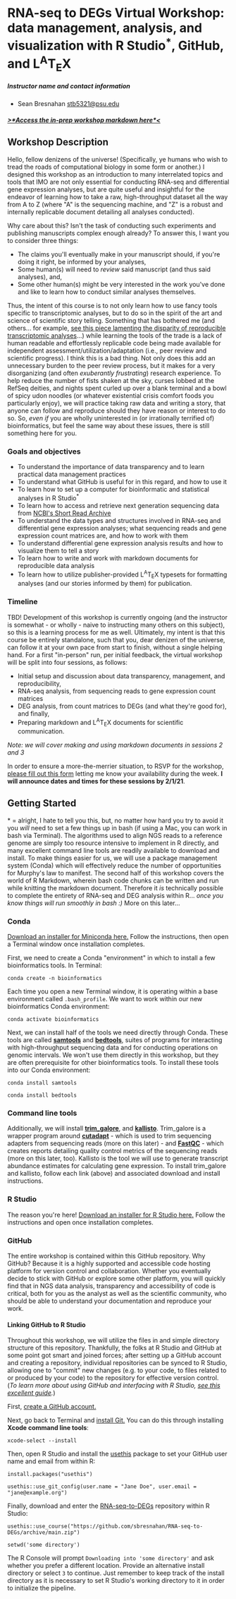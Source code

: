 # RNA-seq to DEGs Virtual Workshop: data management, analysis, and visualization with R Studio<sup>*</sup>, GitHub, and L<sup>A</sup>T<sub>E</sub>X
##### Instructor name and contact information
- Sean Bresnahan [stb5321@psu.edu](stb5321@psu.edu)

##### [>\*Access the in-prep workshop markdown here\*<](https://sbresnahan.github.io/RNAseq-to-DEGs/)

## Workshop Description
Hello, fellow denizens of the universe! (Specifically, ye humans who wish to tread the roads of computational biology in some form or another.) I designed this workshop as an introduction to many interrelated topics and tools that IMO are not only essential for conducting RNA-seq and differential gene expression analyses, but are quite useful and insightful for the endeavor of learning how to take a raw, high-throughput dataset all the way from A to Z (where "A" is the sequencing machine, and "Z" is a robust and internally replicable document detailing all analyses conducted).  

Why care about this? Isn't the task of conducting such experiments and publishing manuscripts complex enough already? To answer this, I want you to consider three things:  
* The claims you'll eventually make in your manuscript should, if you're doing it right, be informed by your analyses,
* Some human(s) will need to *review* said manuscript (and thus said analyses), and,
* Some other human(s) might be very interested in the work you've done and like to learn how to conduct similar analyses themselves.  

Thus, the intent of this course is to not only learn how to use fancy tools specific to transcriptomic analyses, but to do so in the spirit of the art and science of scientific story telling. Something that has bothered me (and others... for example, [see this piece lamenting the disparity of reproducible transcriptomic analyses](https://www.nap.edu/read/25303/chapter/6)...) while learning the tools of the trade is a lack of human readable and effortlessly replicable code being made available for independent assessment/utilization/adaptation (i.e., peer review and scientific progress). I think this is a bad thing. Not only does this add an unnecessary burden to the peer review process, but it makes for a very disorganizing (and often *exuberantly frustrating*) research experience. To help reduce the number of fists shaken at the sky, curses lobbed at the RefSeq deities, and nights spent curled up over a blank terminal and a bowl of spicy udon noodles (or whatever existential crisis comfort foods you particularly enjoy), we will practice taking raw data and writing a story, that anyone can follow and reproduce should they have reason or interest to do so. So, *even if* you are wholly uninterested in (or irrationally terrified of) bioinformatics, but feel the same way about these issues, there is still something here for you.

### Goals and objectives
* To understand the importance of data transparency and to learn practical data management practices
* To understand what GitHub is useful for in this regard, and how to use it
* To learn how to set up a computer for bioinformatic and statistical analyses in R Studio<sup>*</sup>
* To learn how to access and retrieve next generation sequencing data from [NCBI's Short Read Archive](https://www.ncbi.nlm.nih.gov/sra)
* To understand the data types and structures involved in RNA-seq and differential gene expression analyses; what sequencing reads and gene expression count matrices are, and how to work with them
* To understand differential gene expression analysis results and how to visualize them to tell a story
* To learn how to write and work with markdown documents for reproducible data analysis
* To learn how to utilize publisher-provided L<sup>A</sup>T<sub>E</sub>X typesets for formatting analyses (and our stories informed by them) for publication.

### Timeline
TBD! Development of this workshop is currently ongoing (and the instructor is somewhat - or wholly - naive to instructing many others on this subject), so this is a learning process for me as well. Ultimately, my intent is that this course be entirely standalone, such that you, dear denizen of the universe, can follow it at your own pace from start to finish, without a single helping hand. For a first "in-person" run, per initial feedback, the virtual workshop will be split into four sessions, as follows:
* Initial setup and discussion about data transparency, management, and reproducibility,
* RNA-seq analysis, from sequencing reads to gene expression count matrices
* DEG analysis, from count matrices to DEGs (and what they're good for), and finally,
* Preparing markdown and L<sup>A</sup>T<sub>E</sub>X documents for scientific communication.  

*Note: we will cover making and using markdown documents in sessions 2 and 3*  

In order to ensure a more-the-merrier situation, to RSVP for the workshop, [please fill out this form](http://whenisgood.net/rnaseqdegspsuworkshop) letting me know your availability during the week. **I will announce dates and times for these sessions by 2/1/21**.

## Getting Started
\* = alright, I hate to tell you this, but, no matter how hard you try to avoid it you *will* need to set a few things up in bash (if using a Mac, you can work in bash via Terminal). The algorithms used to align NGS reads to a reference genome are simply too resource intensive to implement in R directly, and many excellent command line tools are readily available to download and install. To make things easier for us, we will use a package management system (Conda) which will effectively reduce the number of opportunities for Murphy's law to manifest. The second half of this workshop covers the world of R Markdown, wherein bash code chunks can be written and run while knitting the markdown document. Therefore it *is* technically possible to complete the entirety of RNA-seq and DEG analysis within R... *once you know things will run smoothly in bash :)* More on this later...
### Conda
[Download an installer for Miniconda here.](https://docs.conda.io/en/latest/miniconda.html) Follow the instructions, then open a Terminal window once installation completes.

First, we need to create a Conda "environment" in which to install a few bioinformatics tools. In Terminal:

```
conda create -n bioinformatics
```

Each time you open a new Terminal window, it is operating within a base environment called `.bash_profile`. We want to work within our new bioinformatics Conda environment:

```
conda activate bioinformatics
```

Next, we can install half of the tools we need directly through Conda. These tools are called [**samtools**](http://www.htslib.org) and [**bedtools**](https://bedtools.readthedocs.io/en/latest/), suites of programs for interacting with high-throughput sequencing data and for conducting operations on genomic intervals. We won't use them directly in this workshop, but they are often prerequisite for other bioinformatics tools. To install these tools into our Conda environment:

```
conda install samtools

conda install bedtools
```

### Command line tools
Additionally, we will install [**trim_galore**](https://www.bioinformatics.babraham.ac.uk/projects/trim_galore/), and [**kallisto**](https://pachterlab.github.io/kallisto/). Trim_galore is a wrapper program around [**cutadapt**](https://cutadapt.readthedocs.io/en/stable/) - which is used to trim sequencing adapters from sequencing reads (more on this later) - and [**FastQC**](https://www.bioinformatics.babraham.ac.uk/projects/fastqc/) - which creates reports detailing quality control metrics of the sequencing reads (more on this later, too). Kallisto is the tool we will use to generate transcript abundance estimates for calculating gene expression. To install trim_galore and kallisto, follow each link (above) and associated download and install instructions.

### R Studio
The reason you're here! [Download an installer for R Studio here.](https://rstudio.com/products/rstudio/download/) Follow the instructions and open once installation completes.

### GitHub
The entire workshop is contained within this GitHub repository. Why GitHub? Because it is a highly supported and accessible code hosting platform for version control and collaboration. Whether you eventually decide to stick with GitHub or explore some other platform, you will quickly find that in NGS data analysis, transparency and accessibility of code is critical, both for you as the analyst as well as the scientific community, who should be able to understand your documentation and reproduce your work.

#### Linking GitHub to R Studio
Throughout this workshop, we will utilize the files in and simple directory structure of this repository. Thankfully, the folks at R Studio and GitHub at some point got smart and joined forces; after setting up a GitHub account and creating a repository, individual repositories can be synced to R Studio, allowing one to "commit" new changes (e.g. to your code, to files related to or produced by your code) to the repository for effective version control. (*To learn more about using GitHub and interfacing with R Studio, [see this excellent guide](https://happygitwithr.com).*)

First, [create a GitHub account.](https://github.com/join)

Next, go back to Terminal and [install Git.](https://happygitwithr.com/install-git.html#install-git) You can do this through installing **Xcode command line tools**:

```
xcode-select --install
```

Then, open R Studio and install the [usethis](https://usethis.r-lib.org) package to set your GitHub user name and email from within R:

```
install.packages("usethis")

usethis::use_git_config(user.name = "Jane Doe", user.email = "jane@example.org")
```

Finally, download and enter the [RNA-seq-to-DEGs](https://github.com/sbresnahan/RNAseq-to-DEGs) repository within R Studio:

```
usethis::use_course("https://github.com/sbresnahan/RNA-seq-to-DEGs/archive/main.zip")

setwd('some directory')
```

The R Console will prompt `Downloading into 'some directory'` and ask whether you prefer a different location. Provide an alternative install directory or select `3` to continue. Just remember to keep track of the install directory as it is necessary to set R Studio's working directory to it in order to initialize the pipeline.
